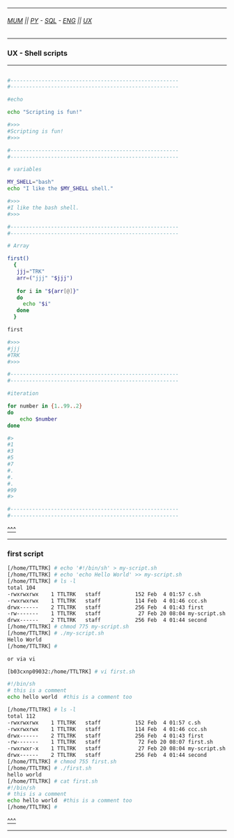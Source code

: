 
---

###### [MUM](https://github.com/ttltrk/PRG/blob/master/MUM.MD) || [PY](https://github.com/ttltrk/PRG/blob/master/PY/DOC/PYF/PYF.MD) - [SQL](https://github.com/ttltrk/DB/blob/master/SQL/DOC/OSM/OSQLM/SQLM/SQLM.MD) - [ENG](https://github.com/ttltrk/ELSE/blob/master/LAN/ENG/LE.MD) || [UX](https://github.com/ttltrk/ELSE/blob/master/M/UX/UX.MD)

---

<h3 id='^'>UX - Shell scripts</h3>

---

```bash

#------------------------------------------------------
#------------------------------------------------------

#echo

echo "Scripting is fun!"

#>>>
#Scripting is fun!
#>>>

#------------------------------------------------------
#------------------------------------------------------

# variables

MY_SHELL="bash"
echo "I like the $MY_SHELL shell."

#>>>
#I like the bash shell.
#>>>

#------------------------------------------------------
#------------------------------------------------------

# Array

first()
  {  
   jjj="TRK"
   arr=("jjj" "$jjj")
   
   for i in "${arr[@]}"
   do
     echo "$i" 
   done
  }

first 

#>>>
#jjj
#TRK
#>>>

#------------------------------------------------------
#------------------------------------------------------

#iteration

for number in {1..99..2}
do
    echo $number
done

#>
#1
#3
#5
#7
#.
#.
#.
#99
#>

#------------------------------------------------------
#------------------------------------------------------

```

<a href='#^'>^^^</a>

---

<h3 id='firstscript'>first script</h3>

```bash
[/home/TTLTRK] # echo '#!/bin/sh' > my-script.sh
[/home/TTLTRK] # echo 'echo Hello World' >> my-script.sh
[/home/TTLTRK] # ls -l
total 104
-rwxrwxrwx    1 TTLTRK   staff           152 Feb  4 01:57 c.sh
-rwxrwxrwx    1 TTLTRK   staff           114 Feb  4 01:46 ccc.sh
drwx------    2 TTLTRK   staff           256 Feb  4 01:43 first
-rw-------    1 TTLTRK   staff            27 Feb 20 08:04 my-script.sh
drwx------    2 TTLTRK   staff           256 Feb  4 01:44 second
[/home/TTLTRK] # chmod 775 my-script.sh
[/home/TTLTRK] # ./my-script.sh
Hello World
[/home/TTLTRK] #

or via vi

[b03cxnp09032:/home/TTLTRK] # vi first.sh

#!/bin/sh
# this is a comment
echo hello world  #this is a comment too

[/home/TTLTRK] # ls -l
total 112
-rwxrwxrwx    1 TTLTRK   staff           152 Feb  4 01:57 c.sh
-rwxrwxrwx    1 TTLTRK   staff           114 Feb  4 01:46 ccc.sh
drwx------    2 TTLTRK   staff           256 Feb  4 01:43 first
-rw-------    1 TTLTRK   staff            72 Feb 20 08:07 first.sh
-rwxrwxr-x    1 TTLTRK   staff            27 Feb 20 08:04 my-script.sh
drwx------    2 TTLTRK   staff           256 Feb  4 01:44 second
[/home/TTLTRK] # chmod 755 first.sh
[/home/TTLTRK] # ./first.sh
hello world
[/home/TTLTRK] # cat first.sh
#!/bin/sh
# this is a comment
echo hello world  #this is a comment too
[/home/TTLTRK] #

```

<a href='#^'>^^^</a>

---
